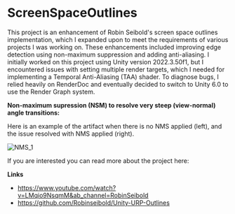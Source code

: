 # ScreenSpaceOutlines
This project is an enhancement of Robin Seibold's screen space outlines implementation, which I expanded upon to meet the requirements of various projects I was working on. These enhancements included improving edge detection using non-maximum suppression and adding anti-aliasing. I initially worked on this project using Unity version 2022.3.50f1, but I encountered issues with setting multiple render targets, which I needed for implementing a Temporal Anti-Aliasing (TAA) shader. To diagnose bugs, I relied heavily on RenderDoc and eventually decided to switch to Unity 6.0 to use the Render Graph system.

**Non-maximum supression (NSM) to resolve very steep (view-normal) angle transitions:**

Here is an example of the artifact when there is no NMS applied (left), and the issue resolved with NMS applied (right).

![NMS_1](https://github.com/user-attachments/assets/09fd89b1-6e21-420b-8960-80e9d45cd1cd)


If you are interested you can read more about the project here:


**Links**
- https://www.youtube.com/watch?v=LMqio9NsqmM&ab_channel=RobinSeibold
- https://github.com/Robinseibold/Unity-URP-Outlines
